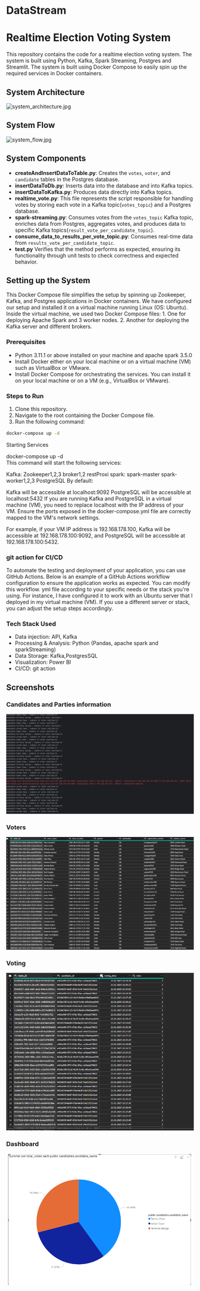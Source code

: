 # DataStream
Realtime Election Voting System
===============================

This repository contains the code for a realtime election voting system. The system is built using Python, Kafka, Spark Streaming, Postgres and Streamlit. The system is built using Docker Compose to easily spin up the required services in Docker containers.

## System Architecture
![system_architecture.jpg](images%2Fsystem_architecture.jpg)

## System Flow
![system_flow.jpg](images%2Fsystem_flow.jpg)

## System Components
- **createAndInsertDataToTable.py**: Creates the `votes`, `voter`, and `candidate` tables in the Postgres database. 
- **insertDataToDb.py**: Inserts data into the database and into Kafka topics.
- **insertDataToKafka.py**: Produces data directly into Kafka topics.
- **realtime_vote.py**: This file represents the script responsible for handling votes by storing each vote in a Kafka topic(`votes_topic`) and a Postgres database.
- **spark-streaming.py**: Consumes votes from the `votes_topic` Kafka topic, enriches data from Postgres, aggregates votes, and produces data to specific Kafka topics(`result_vote_per_candidate_topic`).
- **consume_data_to_results_per_vote_topic.py**: Consumes real-time data from `results_vote_per_candidate_topic`.
- **test.py** Verifies that the method performs as expected, ensuring its functionality through unit tests to check correctness and expected behavior.

## Setting up the System
This Docker Compose file simplifies the setup by spinning up Zookeeper, Kafka, and Postgres applications in Docker containers. 
We have configured our setup and installed it on a virtual machine running Linux (OS: Ubuntu). 
Inside the virtual machine, we used two Docker Compose files: 1. One for deploying Apache Spark and 3 worker nodes. 2.
Another for deploying the Kafka server and different brokers.


### Prerequisites
- Python 3.11.1 or above installed on your machine and apache spark 3.5.0
- Install Docker either on your local machine or on a virtual machine (VM) such as VirtualBox or VMware.
- Install Docker Compose for orchestrating the services. You can install it on your local machine or on a VM (e.g., VirtualBox or VMware).


### Steps to Run
1. Clone this repository.
2. Navigate to the root containing the Docker Compose file.
3. Run the following command:

```bash
docker-compose up -d
```
Starting Services

docker-compose up -d  
This command will start the following services:

Kafka:
Zookeeper1,2,3
broker1,2
restProxi
spark:
spark-master
spark-worker1,2,3
PostgreSQL
By default:

Kafka will be accessible at localhost:9092
PostgreSQL will be accessible at localhost:5432
If you are running Kafka and PostgreSQL in a virtual machine (VM), you need to replace localhost with the IP address of your VM. Ensure the ports exposed in the docker-compose.yml file are correctly mapped to the VM's network settings.

For example, if your VM IP address is 192.168.178.100, Kafka will be accessible at 192.168.178.100:9092, and PostgreSQL will be accessible at 192.168.178.100:5432.

### git action for CI/CD
To automate the testing and deployment of your application, you can use GitHub Actions. Below is an example of a GitHub Actions workflow configuration to ensure the application works as expected.
You can modify this workflow. yml file according to your specific needs or the stack you're using. For instance, I have configured it to work with an Ubuntu server that I deployed in my virtual machine (VM). If you use a different server or stack, you can adjust the setup steps accordingly.

### Tech Stack Used
- Data injection: API, Kafka
- Processing & Analysis: Python (Pandas, apache spark and sparkStreaming)
- Data Storage: Kafka,PostgresSQL
- Visualization: Power BI
- CI/CD: git action


## Screenshots
### Candidates and Parties information
![finalResult.png](image%2FfinalResult.png)
### Voters
![voters.png](image%2Fvoters.png)

### Voting
![votes_table.png](image%2Fvotes_table.png)

### Dashboard
![dashboard.png](image%2Fdashboard.png)


